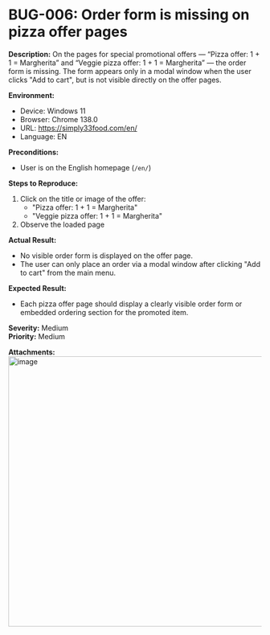 # BUG-006: Order form is missing on pizza offer pages

**Description:**
On the pages for special promotional offers — “Pizza offer: 1 + 1 = Margherita” and “Veggie pizza offer: 1 + 1 = Margherita” — the order form is missing. The form appears only in a modal window when the user clicks "Add to cart", but is not visible directly on the offer pages.

**Environment:**
- Device: Windows 11
- Browser: Chrome 138.0
- URL: https://simply33food.com/en/
- Language: EN

**Preconditions:**
- User is on the English homepage (`/en/`)

**Steps to Reproduce:**
1. Click on the title or image of the offer:
   - "Pizza offer: 1 + 1 = Margherita"
   - "Veggie pizza offer: 1 + 1 = Margherita"
2. Observe the loaded page

**Actual Result:**
- No visible order form is displayed on the offer page.
- The user can only place an order via a modal window after clicking "Add to cart" from the main menu.

**Expected Result:**
- Each pizza offer page should display a clearly visible order form or embedded ordering section for the promoted item.

**Severity:** Medium  
**Priority:** Medium

**Attachments:**
<img width="959" height="538" alt="image" src="https://github.com/user-attachments/assets/c51a3e0b-def8-4dde-9217-db49f7a30c42" />



